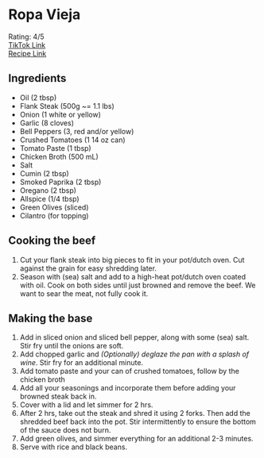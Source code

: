 # Ropa Vieja
Rating: 4/5  
[TikTok Link](https://www.tiktok.com/@letskwoowk/video/7128457768037666053?_r=1&_t=8VfMfXZ8Xpz&is_from_webapp=v1&item_id=7128457768037666053)  
[Recipe Link](https://recipe-integration.whisk.com/recipe-integration/view/107b008fa5d22394b32acc3f7575d17fcc9?utm_source=partner&utm_medium=tiktok&utm_campaign=recipe-integration)  

## Ingredients
- Oil (2 tbsp)
- Flank Steak (500g ~= 1.1 lbs)
- Onion (1 white or yellow)
- Garlic (8 cloves)
- Bell Peppers (3, red and/or yellow)
- Crushed Tomatoes (1 14 oz can)
- Tomato Paste (1 tbsp)
- Chicken Broth (500 mL)
- Salt
- Cumin (2 tbsp)
- Smoked Paprika (2 tbsp)
- Oregano (2 tbsp)
- Allspice (1/4 tbsp)
- Green Olives (sliced)
- Cilantro (for topping)

## Cooking the beef
1. Cut your flank steak into big pieces to fit in your pot/dutch oven. Cut against the grain for easy shredding later.
1. Season with (sea) salt and add to a high-heat pot/dutch oven coated with oil. Cook on both sides until just browned and remove the beef. We want to sear the meat, not fully cook it.

## Making the base
1. Add in sliced onion and sliced bell pepper, along with some (sea) salt. Stir fry until the onions are soft.
1. Add chopped garlic and *(Optionally) deglaze the pan with a splash of wine*. Stir fry for an additional minute.
1. Add tomato paste and your can of crushed tomatoes, follow by the chicken broth
1. Add all your seasonings and incorporate them before adding your browned steak back in.
1. Cover with a lid and let simmer for 2 hrs.
1. After 2 hrs, take out the steak and shred it using 2 forks. Then add the shredded beef back into the pot. Stir intermittently to ensure the bottom of the sauce does not burn.
1. Add green olives, and simmer everything for an additional 2-3 minutes.
1. Serve with rice and black beans.
